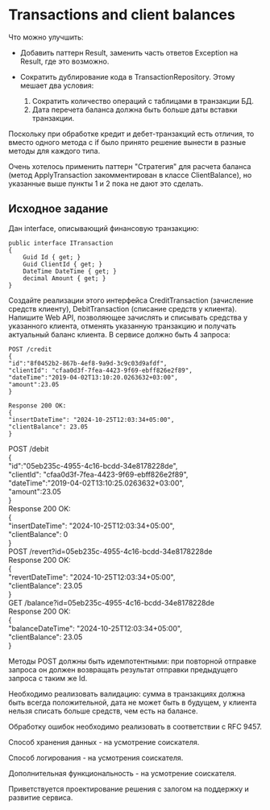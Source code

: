 <h1>Transactions and client balances</h1>

<p>Что можно улучшить:</p>
<ul>
<li>Добавить паттерн Result, заменить часть ответов Exception на Result, где это возможно.</li>
<li><p>Сократить дублирование кода в TransactionRepository. Этому мешает два условия:</p>
    <ol>
        <li>Сократить количество операций с таблицами в транзакции БД.</li>
        <li>Дата перечета баланса должна быть больше даты вставки транзакции.</li>
    </ol>
</li>
</ul>
<p> Поскольку при обработке кредит и дебет-транзакций есть отличия, то вместо одного метода с if было принято решение вынести в разные методы для каждого типа.</p>
<p> Очень хотелось применить паттерн "Стратегия" для расчета баланса (метод ApplyTransaction закомментирован в классе ClientBalance), но указанные выше пункты 1 и 2 пока не дают это сделать.</p>

    
      
<h2>Исходное задание</h2>

<p>Дан interface, описывающий финансовую транзакцию:</p>
<pre><code>public interface ITransaction  
{  
    Guid Id { get; }   
    Guid ClientId { get; }  
    DateTime DateTime { get; }  
    decimal Amount { get; }  
}</code></pre> 
Создайте реализации этого интерфейса CreditTransaction (зачисление средств клиенту), DebitTransaction
(списание средств у клиента). Напишите Web API, позволяющее зачислять и списывать средства у
указанного клиента, отменять указанную транзакцию и получать актуальный баланс клиента. В сервисе
должно быть 4 запроса:  

```
POST /credit  
{  
"id":"8f0452b2-867b-4ef8-9a9d-3c9c03d9afdf",  
"clientId": "cfaa0d3f-7fea-4423-9f69-ebff826e2f89",  
"dateTime":"2019-04-02T13:10:20.0263632+03:00",  
"amount":23.05  
}
 ```

```
Response 200 OK:  
{  
"insertDateTime": "2024-10-25T12:03:34+05:00",  
"clientBalance": 23.05  
}
```

POST /debit  
{  
"id":"05eb235c-4955-4c16-bcdd-34e8178228de",  
"clientId": "cfaa0d3f-7fea-4423-9f69-ebff826e2f89",  
"dateTime":"2019-04-02T13:10:25.0263632+03:00",  
"amount":23.05  
}  
Response 200 OK:  
{  
"insertDateTime": "2024-10-25T12:03:34+05:00",  
"clientBalance": 0  
}  
POST /revert?id=05eb235c-4955-4c16-bcdd-34e8178228de  
Response 200 OK:  
{  
"revertDateTime": "2024-10-25T12:03:34+05:00",  
"clientBalance": 23.05  
}  
GET /balance?id=05eb235c-4955-4c16-bcdd-34e8178228de  
Response 200 OK:  
{  
"balanceDateTime": "2024-10-25T12:03:34+05:00",  
"clientBalance": 23.05  
}  

Методы POST должны быть идемпотентными: при повторной отправке запроса он должен
возвращать результат отправки предыдущего запроса с таким же Id. 

Необходимо реализовать валидацию: сумма в транзакциях должна быть всегда положительной,
дата не может быть в будущем, у клиента нельзя списать больше средств, чем есть на балансе.

Обработку ошибок необходимо реализовать в соответствии с RFC 9457.  

Способ хранения данных - на усмотрение соискателя.  

Способ логирования - на усмотрения соискателя.  

Дополнительная функциональность - на усмотрение соискателя.  

Приветствуется проектирование решения с залогом на поддержку и развитие сервиса.  

